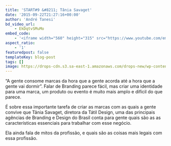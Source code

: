 ```yaml
---
title: 'START#9 &#8211; Tânia Savaget'
date: '2015-09-22T21:27:16+00:00'
author: 'André Tanesi'
bd_video_url:
    - EkDqtvSMuMo
embed_code:
    - '<iframe width="560" height="315" src="https://www.youtube.com/embed/EkDqtvSMuMo" frameborder="0" allowfullscreen></iframe>'
aspect_ratio:
    - '1'
featuredpost: false
templateKey: blog-post
tags: []
image: https://drops-cdn.s3.sa-east-1.amazonaws.com/drops-new/wp-content/uploads/2015/09/22212716/Captura-de-Tela-2015-09-22-a%CC%80s-18.20.511-150x150.png
---
```

“A gente consome marcas da hora que a gente acorda até a hora que a gente vai dormir”. Falar de Branding parece fácil, mas criar uma identidade para uma marca, um produto ou evento é muito mais amplo e difícil do que parece.

É sobre essa importante tarefa de criar as marcas com as quais a gente convive que Tânia Savaget, diretora da Tátil Design, uma das principais agências de Branding e Design do Brasil conta para gente quais são as as características essenciais para trabalhar com esse negócio.

Ela ainda fala de mitos da profissão, e quais são as coisas mais legais com essa profissão.